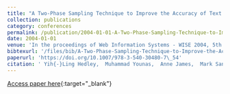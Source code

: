 ```yaml
---
title: "A Two-Phase Sampling Technique to Improve the Accuracy of Text Similarities in the Categorisation of Hidden Web Databases"
collection: publications
category: conferences
permalink: /publication/2004-01-01-A-Two-Phase-Sampling-Technique-to-Improve-the-Accuracy-of-Text-Similarities-in-the-Categorisation-of-Hidden-Web-Databases
date: 2004-01-01
venue: 'In the proceedings of Web Information Systems - WISE 2004, 5th International Conference on Web Information Systems Engineering, Brisbane, Australia, November 22-24, 2004, Proceedings'
bibtexurl: '/files/bib/A-Two-Phase-Sampling-Technique-to-Improve-the-Accuracy-of-Text-Similarities-in-the-Categorisation-of-Hidden-Web-Databases.bib'
paperurl: 'https://doi.org/10.1007/978-3-540-30480-7\_54'
citation: ' Yih{-}Ling Hedley,  Muhammad Younas,  Anne James,  Mark Sanderson, &quot;A Two-Phase Sampling Technique to Improve the Accuracy of Text Similarities in the Categorisation of Hidden Web Databases.&quot; In the proceedings of Web Information Systems - WISE 2004, 5th International Conference on Web Information Systems Engineering, Brisbane, Australia, November 22-24, 2004, Proceedings, 2004.'
---
```

[Access paper here](https://doi.org/10.1007/978-3-540-30480-7\_54){:target="_blank"}
